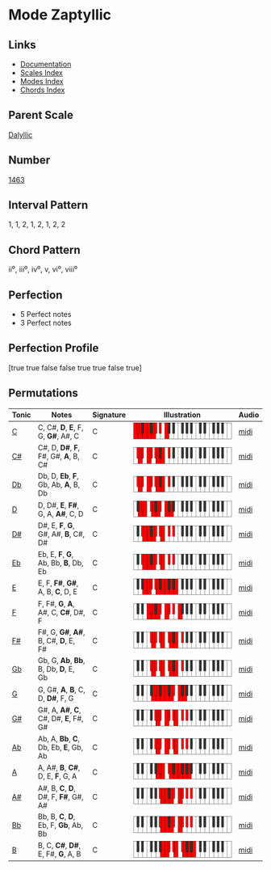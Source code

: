 # Mode Zaptyllic

## Links

- [Documentation](README.md)
- [Scales Index](Scales.md)
- [Modes Index](Modes.md)
- [Chords Index](Chords.md)

## Parent Scale

[Dalyllic](ScaleDalyllic.md)

## Number

[1463](https://ianring.com/musictheory/scales/1463)

## Interval Pattern

1, 1, 2, 1, 2, 1, 2, 2

## Chord Pattern

ii⁰, iii⁰, iv⁰, v, vi⁰, viii⁰

## Perfection

- 5 Perfect notes
- 3 Perfect notes

## Perfection Profile

[true true false false true true false true]

## Permutations

| Tonic | Notes | Signature | Illustration | Audio |
|-------|-------|-----------|--------------|-------|
| [C](ModeCNaturalZaptyllic.md) | C, C#, **D**, **E**, F, G, **G#**, A#, C | C | ![CNaturalZaptyllic](ModeCNaturalZaptyllic.png) | [midi](https://github.com/edipermadi/music/blob/main/docs/ModeCNaturalZaptyllic.mid?raw=true) |
| [C#](ModeCSharpZaptyllic.md) | C#, D, **D#**, **F**, F#, G#, **A**, B, C# | C | ![CSharpZaptyllic](ModeCSharpZaptyllic.png) | [midi](https://github.com/edipermadi/music/blob/main/docs/ModeCSharpZaptyllic.mid?raw=true) |
| [Db](ModeDFlatZaptyllic.md) | Db, D, **Eb**, **F**, Gb, Ab, **A**, B, Db | C | ![DFlatZaptyllic](ModeDFlatZaptyllic.png) | [midi](https://github.com/edipermadi/music/blob/main/docs/ModeDFlatZaptyllic.mid?raw=true) |
| [D](ModeDNaturalZaptyllic.md) | D, D#, **E**, **F#**, G, A, **A#**, C, D | C | ![DNaturalZaptyllic](ModeDNaturalZaptyllic.png) | [midi](https://github.com/edipermadi/music/blob/main/docs/ModeDNaturalZaptyllic.mid?raw=true) |
| [D#](ModeDSharpZaptyllic.md) | D#, E, **F**, **G**, G#, A#, **B**, C#, D# | C | ![DSharpZaptyllic](ModeDSharpZaptyllic.png) | [midi](https://github.com/edipermadi/music/blob/main/docs/ModeDSharpZaptyllic.mid?raw=true) |
| [Eb](ModeEFlatZaptyllic.md) | Eb, E, **F**, **G**, Ab, Bb, **B**, Db, Eb | C | ![EFlatZaptyllic](ModeEFlatZaptyllic.png) | [midi](https://github.com/edipermadi/music/blob/main/docs/ModeEFlatZaptyllic.mid?raw=true) |
| [E](ModeENaturalZaptyllic.md) | E, F, **F#**, **G#**, A, B, **C**, D, E | C | ![ENaturalZaptyllic](ModeENaturalZaptyllic.png) | [midi](https://github.com/edipermadi/music/blob/main/docs/ModeENaturalZaptyllic.mid?raw=true) |
| [F](ModeFNaturalZaptyllic.md) | F, F#, **G**, **A**, A#, C, **C#**, D#, F | C | ![FNaturalZaptyllic](ModeFNaturalZaptyllic.png) | [midi](https://github.com/edipermadi/music/blob/main/docs/ModeFNaturalZaptyllic.mid?raw=true) |
| [F#](ModeFSharpZaptyllic.md) | F#, G, **G#**, **A#**, B, C#, **D**, E, F# | C | ![FSharpZaptyllic](ModeFSharpZaptyllic.png) | [midi](https://github.com/edipermadi/music/blob/main/docs/ModeFSharpZaptyllic.mid?raw=true) |
| [Gb](ModeGFlatZaptyllic.md) | Gb, G, **Ab**, **Bb**, B, Db, **D**, E, Gb | C | ![GFlatZaptyllic](ModeGFlatZaptyllic.png) | [midi](https://github.com/edipermadi/music/blob/main/docs/ModeGFlatZaptyllic.mid?raw=true) |
| [G](ModeGNaturalZaptyllic.md) | G, G#, **A**, **B**, C, D, **D#**, F, G | C | ![GNaturalZaptyllic](ModeGNaturalZaptyllic.png) | [midi](https://github.com/edipermadi/music/blob/main/docs/ModeGNaturalZaptyllic.mid?raw=true) |
| [G#](ModeGSharpZaptyllic.md) | G#, A, **A#**, **C**, C#, D#, **E**, F#, G# | C | ![GSharpZaptyllic](ModeGSharpZaptyllic.png) | [midi](https://github.com/edipermadi/music/blob/main/docs/ModeGSharpZaptyllic.mid?raw=true) |
| [Ab](ModeAFlatZaptyllic.md) | Ab, A, **Bb**, **C**, Db, Eb, **E**, Gb, Ab | C | ![AFlatZaptyllic](ModeAFlatZaptyllic.png) | [midi](https://github.com/edipermadi/music/blob/main/docs/ModeAFlatZaptyllic.mid?raw=true) |
| [A](ModeANaturalZaptyllic.md) | A, A#, **B**, **C#**, D, E, **F**, G, A | C | ![ANaturalZaptyllic](ModeANaturalZaptyllic.png) | [midi](https://github.com/edipermadi/music/blob/main/docs/ModeANaturalZaptyllic.mid?raw=true) |
| [A#](ModeASharpZaptyllic.md) | A#, B, **C**, **D**, D#, F, **F#**, G#, A# | C | ![ASharpZaptyllic](ModeASharpZaptyllic.png) | [midi](https://github.com/edipermadi/music/blob/main/docs/ModeASharpZaptyllic.mid?raw=true) |
| [Bb](ModeBFlatZaptyllic.md) | Bb, B, **C**, **D**, Eb, F, **Gb**, Ab, Bb | C | ![BFlatZaptyllic](ModeBFlatZaptyllic.png) | [midi](https://github.com/edipermadi/music/blob/main/docs/ModeBFlatZaptyllic.mid?raw=true) |
| [B](ModeBNaturalZaptyllic.md) | B, C, **C#**, **D#**, E, F#, **G**, A, B | C | ![BNaturalZaptyllic](ModeBNaturalZaptyllic.png) | [midi](https://github.com/edipermadi/music/blob/main/docs/ModeBNaturalZaptyllic.mid?raw=true) |
